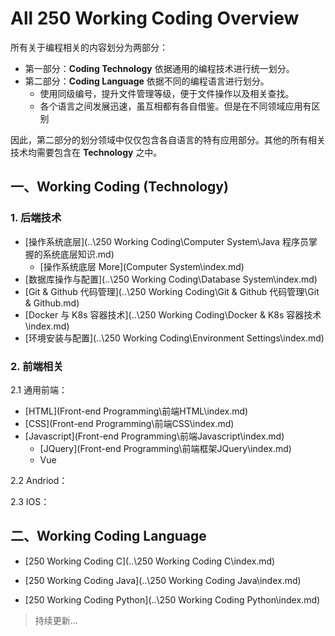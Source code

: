 # All 250 Working Coding Overview

所有关于编程相关的内容划分为两部分：

- 第一部分：**Coding Technology** 依据通用的编程技术进行统一划分。
- 第二部分：**Coding Language** 依据不同的编程语言进行划分。
    - 使用同级编号，提升文件管理等级，便于文件操作以及相关查找。
    - 各个语言之间发展迅速，虽互相都有各自借鉴。但是在不同领域应用有区别

因此，第二部分的划分领域中仅仅包含各自语言的特有应用部分。其他的所有相关技术均需要包含在 **Technology** 之中。



## 一、Working Coding (Technology)

### 1. 后端技术

- [操作系统底层](..\250 Working Coding\Computer System\Java 程序员掌握的系统底层知识.md)
    - [操作系统底层 More](Computer System\index.md)
- [数据库操作与配置](..\250 Working Coding\Database System\index.md)
- [Git & Github 代码管理](..\250 Working Coding\Git & Github 代码管理\Git & Github.md)
- [Docker 与 K8s 容器技术](..\250 Working Coding\Docker & K8s 容器技术\index.md)
- [环境安装与配置](..\250 Working Coding\Environment Settings\index.md)



### 2. 前端相关

2.1 通用前端：

- [HTML](Front-end Programming\前端HTML\index.md)
- [CSS](Front-end Programming\前端CSS\index.md)
- [Javascript](Front-end Programming\前端Javascript\index.md)
    - [JQuery](Front-end Programming\前端框架JQuery\index.md)
    - Vue

2.2 Andriod：



2.3 IOS：



## 二、Working Coding Language

- [250 Working Coding C](..\250 Working Coding C\index.md)

- [250 Working Coding Java](..\250 Working Coding Java\index.md)

- [250 Working Coding Python](..\250 Working Coding Python\index.md)



> 持续更新...
